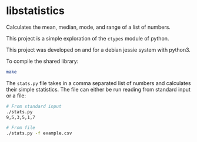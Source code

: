 # libstatistics

Calculates the mean, median, mode, and range of a list of numbers.

This project is a simple exploration of the `ctypes` module of python.

This project was developed on and for a debian jessie system with python3.

To compile the shared library:

```bash
make
```

The `stats.py` file takes in a comma separated list of numbers and calculates their simple statistics.
The file can either be run reading from standard input or a file:

```bash
# From standard input
./stats.py
9,5,3,5,1,7

# From file
./stats.py -f example.csv
```
